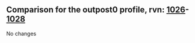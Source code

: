 ## Comparison for the outpost0 profile, rvn: [1026](https://github.com/PRO100KatYT/FortniteProfileRevisions/tree/main/profiles/outpost0/1026%20outpost0.json)-[1028](https://github.com/PRO100KatYT/FortniteProfileRevisions/tree/main/profiles/outpost0/1028%20outpost0.json)

No changes
